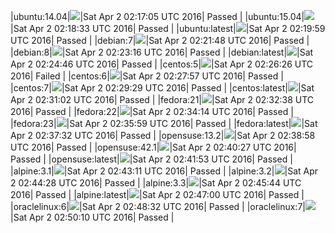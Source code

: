 |ubuntu:14.04|![](https://cdn.rawgit.com/Neilpang/letest/master/status/ubuntu-14.04.svg?1459563425)|Sat Apr  2 02:17:05 UTC 2016| Passed |
|ubuntu:15.04|![](https://cdn.rawgit.com/Neilpang/letest/master/status/ubuntu-15.04.svg?1459563513)|Sat Apr  2 02:18:33 UTC 2016| Passed |
|ubuntu:latest|![](https://cdn.rawgit.com/Neilpang/letest/master/status/ubuntu-latest.svg?1459563599)|Sat Apr  2 02:19:59 UTC 2016| Passed |
|debian:7|![](https://cdn.rawgit.com/Neilpang/letest/master/status/debian-7.svg?1459563708)|Sat Apr  2 02:21:48 UTC 2016| Passed |
|debian:8|![](https://cdn.rawgit.com/Neilpang/letest/master/status/debian-8.svg?1459563796)|Sat Apr  2 02:23:16 UTC 2016| Passed |
|debian:latest|![](https://cdn.rawgit.com/Neilpang/letest/master/status/debian-latest.svg?1459563886)|Sat Apr  2 02:24:46 UTC 2016| Passed |
|centos:5|![](https://cdn.rawgit.com/Neilpang/letest/master/status/centos-5.svg?1459563986)|Sat Apr  2 02:26:26 UTC 2016| Failed |
|centos:6|![](https://cdn.rawgit.com/Neilpang/letest/master/status/centos-6.svg?1459564077)|Sat Apr  2 02:27:57 UTC 2016| Passed |
|centos:7|![](https://cdn.rawgit.com/Neilpang/letest/master/status/centos-7.svg?1459564169)|Sat Apr  2 02:29:29 UTC 2016| Passed |
|centos:latest|![](https://cdn.rawgit.com/Neilpang/letest/master/status/centos-latest.svg?1459564262)|Sat Apr  2 02:31:02 UTC 2016| Passed |
|fedora:21|![](https://cdn.rawgit.com/Neilpang/letest/master/status/fedora-21.svg?1459564358)|Sat Apr  2 02:32:38 UTC 2016| Passed |
|fedora:22|![](https://cdn.rawgit.com/Neilpang/letest/master/status/fedora-22.svg?1459564454)|Sat Apr  2 02:34:14 UTC 2016| Passed |
|fedora:23|![](https://cdn.rawgit.com/Neilpang/letest/master/status/fedora-23.svg?1459564559)|Sat Apr  2 02:35:59 UTC 2016| Passed |
|fedora:latest|![](https://cdn.rawgit.com/Neilpang/letest/master/status/fedora-latest.svg?1459564651)|Sat Apr  2 02:37:32 UTC 2016| Passed |
|opensuse:13.2|![](https://cdn.rawgit.com/Neilpang/letest/master/status/opensuse-13.2.svg?1459564738)|Sat Apr  2 02:38:58 UTC 2016| Passed |
|opensuse:42.1|![](https://cdn.rawgit.com/Neilpang/letest/master/status/opensuse-42.1.svg?1459564827)|Sat Apr  2 02:40:27 UTC 2016| Passed |
|opensuse:latest|![](https://cdn.rawgit.com/Neilpang/letest/master/status/opensuse-latest.svg?1459564913)|Sat Apr  2 02:41:53 UTC 2016| Passed |
|alpine:3.1|![](https://cdn.rawgit.com/Neilpang/letest/master/status/alpine-3.1.svg?1459564991)|Sat Apr  2 02:43:11 UTC 2016| Passed |
|alpine:3.2|![](https://cdn.rawgit.com/Neilpang/letest/master/status/alpine-3.2.svg?1459565068)|Sat Apr  2 02:44:28 UTC 2016| Passed |
|alpine:3.3|![](https://cdn.rawgit.com/Neilpang/letest/master/status/alpine-3.3.svg?1459565144)|Sat Apr  2 02:45:44 UTC 2016| Passed |
|alpine:latest|![](https://cdn.rawgit.com/Neilpang/letest/master/status/alpine-latest.svg?1459565220)|Sat Apr  2 02:47:00 UTC 2016| Passed |
|oraclelinux:6|![](https://cdn.rawgit.com/Neilpang/letest/master/status/oraclelinux-6.svg?1459565312)|Sat Apr  2 02:48:32 UTC 2016| Passed |
|oraclelinux:7|![](https://cdn.rawgit.com/Neilpang/letest/master/status/oraclelinux-7.svg?1459565410)|Sat Apr  2 02:50:10 UTC 2016| Passed |
